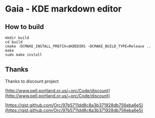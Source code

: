 # Gaia - KDE markdown editor

## How to build

```
mkdir build
cd build
cmake -DCMAKE_INSTALL_PREFIX=$KDEDIRS -DCMAKE_BUILD_TYPE=Release ..
make
sudo make install
```

## Thanks
Thanks to discount project

[http://www.pell.portland.or.us/~orc/Code/discount](http://www.pell.portland.or.us/~orc/Code/discount)

[https://gist.github.com/Orc/97b5711dd8c8a3b371928db756eba6e5](https://gist.github.com/Orc/97b5711dd8c8a3b371928db756eba6e5)